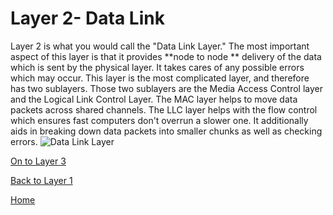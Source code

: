 # Layer 2- Data Link

Layer 2 is what you would call the "Data Link Layer." The most important aspect of this layer is that it provides **node to node ** delivery of the data which is sent by the physical layer. It takes cares of any possible errors which may occur. This layer is the most complicated layer, and therefore has two sublayers. Those two sublayers are the Media Access Control layer and the Logical Link Control Layer.  The MAC layer helps to move data packets across shared channels. The LLC layer helps with the flow control which ensures fast computers don't overrun a slower one. It additionally aids in breaking down data packets into smaller chunks as well as checking errors. 
![Data Link Layer](https://www.cspsprotocol.com/wp-content/uploads/2020/04/Data-Link-Layer-In-OSI-Model.png)

[On to Layer 3](Layer3.md)

[Back to Layer 1](Layer1.md)

[Home](Readme.md)
